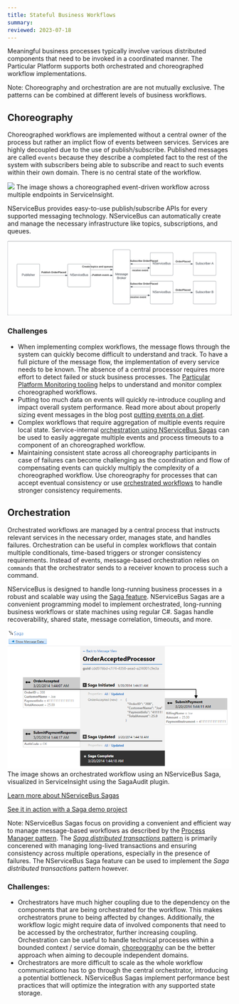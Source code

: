 ```yaml
---
title: Stateful Business Workflows
summary:
reviewed: 2023-07-18
---
```


Meaningful business processes typically involve various distributed components that need to be invoked in a coordinated manner. The Particular Platform supports both orchestrated and choreographed workflow implementations.

Note: Choreography and orchestration are are not mutually exclusive. The patterns can be combined at different levels of business workflows.

## Choreography

Choreographed workflows are implemented without a central owner of the process but rather an implict flow of events between services. Services are highly decoupled due to the use of publish/subscribe. Published messages are called `events` because they describe a completed fact to the rest of the system with subscribers being able to subscribe and react to such events within their own domain. There is no central state of the workflow.

![](/serviceinsight/images/overview-sequence-diagram.png)
The image shows a choreographed event-driven workflow across multiple endpoints in ServiceInsight.

NServiceBus provides easy-to-use publish/subscribe APIs for every supported messaging technology. NServiceBus can automatically create and manage the necessary infrastructure like topics, subscriptions, and queues.

![](nsb-publish-subscribe.png)

### Challenges

* When implementing complex workflows, the message flows through the system can quickly become difficult to understand and track. To have a full picture of the message flow, the implementation of every service needs to be known. The absence of a central processor requires more effort to detect failed or stuck business processes. The [Particular Platform Monitoring tooling](/architecture/monitoring.md) helps to understand and monitor complex choreographed workflows.
* Putting too much data on events will quickly re-introduce coupling and impact overall system performance. Read more about about properly sizing event messages in the blog post [putting events on a diet](https://particular.net/blog/putting-your-events-on-a-diet).
* Complex workflows that require aggregation of multiple events require local state. Service-internal [orchestration using NServiceBus Sagas](#orchestration) can be used to easily aggregate multiple events and process timeouts to a component of an choreographed workflow.
* Maintaining consistent state across all choreography participants in case of failures can become challenging as the coordination and flow of compensating events can quickly multiply the complexity of a choreographed workflow. Use choreography for processes that can accept eventual consistency or use [orchestrated workflows](#orchestration) to handle stronger consistency requirements.


## Orchestration

Orchestrated workflows are managed by a central process that instructs relevant services in the necessary order, manages state, and handles failures. Orchestration can be useful in complex workflows that contain multiple conditionals, time-based triggers or stronger consistency requirements. Instead of events, message-based orchestration relies on `commands` that the orchestrator sends to a receiver known to process such a command.

NServiceBus is designed to handle long-running business processes in a robust and scalable way using the [Saga feature](/nservicebus/sagas/). NServiceBus Sagas are a convenient programming model to implement orchestrated, long-running business workflows or state machines using regular C#. Sagas handle recoverability, shared state, message correlation, timeouts, and more.

![](/serviceinsight/images/overview-sagaview.png)
The image shows an orchestrated workflow using an NServiceBus Saga, visualized in ServiceInsight using the SagaAudit plugin.

[Learn more about NServiceBus Sagas](/tutorials/nservicebus-sagas/1-saga-basics/)

[See it in action with a Saga demo project](/samples/saga/simple/)

Note: NServiceBus Sagas focus on providing a convenient and efficient way to manage message-based workflows as described by the [Process Manager pattern](https://www.enterpriseintegrationpatterns.com/patterns/messaging/ProcessManager.html). The [*Saga distributed transactions* pattern](https://learn.microsoft.com/en-us/azure/architecture/reference-architectures/saga/saga) is primarily concerened with managing long-lived transactions and ensuring consistency across multiple operations, especially in the presence of failures. The NServiceBus Saga feature can be used to implement the *Saga distributed transactions* pattern however.

### Challenges:

* Orchestrators have much higher coupling due to the dependency on the components that are being orchestrated for the workflow. This makes orchestrators prune to being affected by changes. Additionally, the workflow logic might require data of involved components  that need to be accessed by the orchestrator, further increasing coupling. Orchestration can be useful to handle technical processes within a bounded context / service domain, [choreography](#choreography) can be the better approach when aiming to decouple independent domains.
* Orchestrators are more difficult to scale as the whole workflow communicationo has to go through the central orchestrator, introducing a potential bottleneck. NServiceBus Sagas implement performance best practices that will optimize the integration with any supported state storage.
